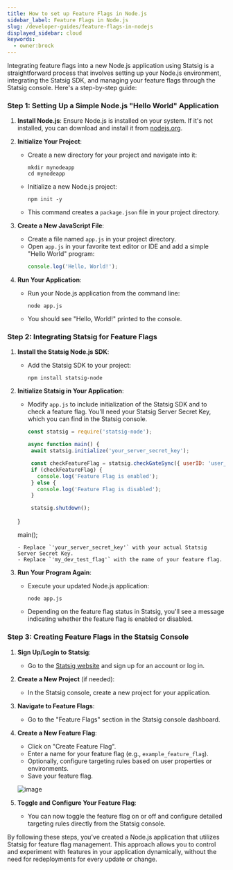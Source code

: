 ```yaml
---
title: How to set up Feature Flags in Node.js
sidebar_label: Feature Flags in Node.js
slug: /developer-guides/feature-flags-in-nodejs
displayed_sidebar: cloud
keywords:
  - owner:brock
---
```


Integrating feature flags into a new Node.js application using Statsig is a straightforward process that involves setting up your Node.js environment, integrating the Statsig SDK, and managing your feature flags through the Statsig console. Here's a step-by-step guide:

### Step 1: Setting Up a Simple Node.js "Hello World" Application

1. **Install Node.js**: Ensure Node.js is installed on your system. If it's not installed, you can download and install it from [nodejs.org](https://nodejs.org/).

2. **Initialize Your Project**:
   - Create a new directory for your project and navigate into it:
     ```
     mkdir mynodeapp
     cd mynodeapp
     ```
   - Initialize a new Node.js project:
     ```
     npm init -y
     ```
   - This command creates a `package.json` file in your project directory.

3. **Create a New JavaScript File**:
   - Create a file named `app.js` in your project directory.
   - Open `app.js` in your favorite text editor or IDE and add a simple "Hello World" program:
     ```js
     console.log('Hello, World!');
     ```

4. **Run Your Application**:
   - Run your Node.js application from the command line:
     ```
     node app.js
     ```
   - You should see "Hello, World!" printed to the console.

### Step 2: Integrating Statsig for Feature Flags

1. **Install the Statsig Node.js SDK**:
   - Add the Statsig SDK to your project:
     ```
     npm install statsig-node
     ```

2. **Initialize Statsig in Your Application**:
   - Modify `app.js` to include initialization of the Statsig SDK and to check a feature flag. You'll need your Statsig Server Secret Key, which you can find in the Statsig console.
     ```js
     const statsig = require('statsig-node');

     async function main() {
      await statsig.initialize('your_server_secret_key');

      const checkFeatureFlag = statsig.checkGateSync({ userID: 'user_123' }, 'my_dev_test_flag');
      if (checkFeatureFlag) {
        console.log('Feature Flag is enabled');
      } else {
        console.log('Feature Flag is disabled');
      }

      statsig.shutdown();
    }

    main();
    ```
   - Replace `'your_server_secret_key'` with your actual Statsig Server Secret Key.
   - Replace `'my_dev_test_flag'` with the name of your feature flag.

3. **Run Your Program Again**:
   - Execute your updated Node.js application:
     
     ```
     node app.js
     ```
   - Depending on the feature flag status in Statsig, you'll see a message indicating whether the feature flag is enabled or disabled.

### Step 3: Creating Feature Flags in the Statsig Console

1. **Sign Up/Login to Statsig**:
   - Go to the [Statsig website](https://www.statsig.com/) and sign up for an account or log in.

2. **Create a New Project** (if needed):
   - In the Statsig console, create a new project for your application.

3. **Navigate to Feature Flags**:
   - Go to the "Feature Flags" section in the Statsig console dashboard.

4. **Create a New Feature Flag**:
   - Click on "Create Feature Flag".
   - Enter a name for your feature flag (e.g., `example_feature_flag`).
   - Optionally, configure targeting rules based on user properties or environments.
   - Save your feature flag.

   ![image](https://github.com/statsig-io/.github/assets/74588208/08e67ba8-b148-4b53-8a7e-ab17e3db4346)

5. **Toggle and Configure Your Feature Flag**:
   - You can now toggle the feature flag on or off and configure detailed targeting rules directly from the Statsig console.

By following these steps, you've created a Node.js application that utilizes Statsig for feature flag management. This approach allows you to control and experiment with features in your application dynamically, without the need for redeployments for every update or change.